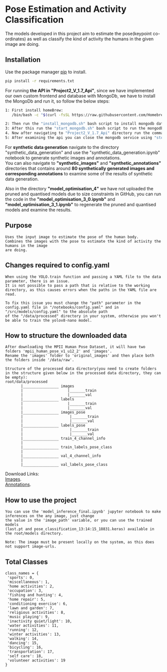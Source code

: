 # Pose Estimation and Activity Classification

The models developed in this project aim to estimate the pose(keypoint co-ordinates) as well as classify the kind of activity the humans in the given image are doing.

## Installation

Use the package manager [pip](https://pip.pypa.io/en/stable/) to install.

```bash
pip install -r requirements.txt
```
For running **the API in "Project2_V_1.7_Api"**, since we have implemented our own custom frontend and database with MongoDb, we have to install the MongoDb and run it, so follow the below steps:
```bash
1: First install homeBrew:
   /bin/bash -c "$(curl -fsSL https://raw.githubusercontent.com/Homebrew/install/HEAD/install.sh)"

2: Then run the "install_mongodb.sh" bash script to install mongodb database.
3: After this run the "start_mongodb.sh" bash script to run the mongodb service.
4. Now after navigating to "Project2_V_1.7_Api" directory run the command "uvicorn index:app --reload"
5: After examining the api you can close the mongodb service using "stop_mongodb.sh" bash script.

```
For **synthetic data generation** navigate to the directory "synthetic_data_generation" and use the "synthetic_data_generation.ipynb" notebook to generate synthetic images and annotations.    
You can also navigate to **"synthetic_images"** and **"synthetic_annotations"** directories that contains around **80 synthetically generated images and corresponding annotations** to examine some of the results of synthetic data generation.

Also in the directory **"model_optimisation_4"** we have not uploaded the pruned and quantised models due to size constraints in GitHub, you can run the code in the **"model_optimisation_3_0.ipynb"** and **"model_optimisation_3_1.ipynb"** to regenerate the pruned and quantised models and examine the results.


## Purpose
```
Uses the input image to estimate the pose of the human body.
Combines the images with the pose to estimate the kind of activity the humans in the image
are doing.
```
## Changes required to config.yaml
```
When using the YOLO.train function and passing a YAML file to the data parameter, there is an issue.
It is not possible to pass a path that is relative to the working directory, as this causes errors when the paths in the YAML file are read.

To fix this issue you must change the "path" parameter in the config.yaml file in "/notebooks/config.yaml" and in "/src/models/config.yaml" to the absolute path
of the "/data/processed" directory in your system, otherwise you won't be able to train the yolov8-nano model.
```
## How to structure the downloaded data
````
After downloading the MPII Human Pose Dataset, it will have two folders 'mpii_human_pose_v1_u12_2' and 'images'.
Rename the 'images' folder to 'original_images' and then place both the folders inside '/data/raw'.

Structure of the processed data directory(you need to create folders in the structure given below in the processed data directory, they can be empty):
root/data/processed
       |________________ images
       |                    |_______train
       |                    |_______val
       |________________ labels
       |                    |_______train
       |                    |_______val
       |________________ images_pose
       |                     |_______train
       |                     |_______val
       |________________ labels_pose
       |                     |_______train
       |                     |_______val
       |________________ train_4_channel_info
       |
       |________________ train_labels_pose_class
       |
       |________________ val_4_channel_info
       |
       |________________ val_labels_pose_class
````
Download Links:   
[Images](https://datasets.d2.mpi-inf.mpg.de/andriluka14cvpr/mpii_human_pose_v1.tar.gz).   
[Annotations](https://datasets.d2.mpi-inf.mpg.de/andriluka14cvpr/mpii_human_pose_v1_u12_2.zip).

## How to use the project
```
You can use the 'model_inference_final.ipynb' jupyter notebook to make inferences on the any image, just change
the value in the 'image_path' variable, or you can use the trained models
(last.pt and pose_classification_13:14:15_18831.keras) available in the root/models directory.

Note: The image must be present locally on the system, as this does not support image-urls.
```

## Total Classes
```
class_names = {
 'sports': 0,
 'miscellaneous': 1,
 'home activities': 2,
 'occupation': 3,
 'fishing and hunting': 4,
 'home repair': 5,
 'conditioning exercise': 6,
 'lawn and garden': 7,
 'religious activities': 8,
 'music playing': 9,
 'inactivity quiet/light': 10,
 'water activities': 11,
 'running': 12,
 'winter activities': 13,
 'walking': 14,
 'dancing': 15,
 'bicycling': 16,
 'transportation': 17,
 'self care': 18,
 'volunteer activities': 19
}

